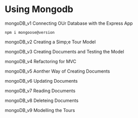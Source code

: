 # Using Mongodb


mongoDB_v1
Connecting OUr Database with the Express App

```
npm i mongoose@version
```


mongoDB_v2
Creating a Simp;e Tour Model

mongoDB_v3
Creating Documents and Testing the Model

mongoDB_v4
Refactoring for MVC

mongoDB_v5
Aonther Way of Creating Documents

mongoDB_v6
Updating Documents

mongoDB_v7
Reading Documents

mongoDB_v8
Deleteing Documents

mongoDB_v9
Modelling the Tours